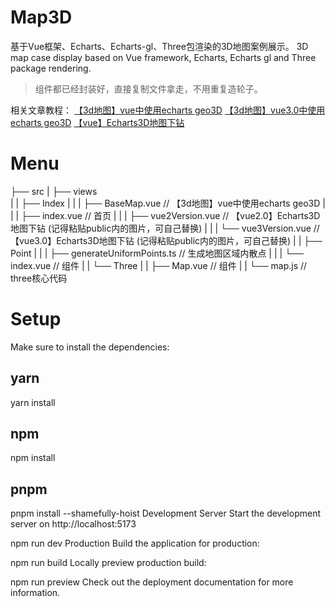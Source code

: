 # Map3D
基于Vue框架、Echarts、Echarts-gl、Three包渲染的3D地图案例展示。
3D map case display based on Vue framework, Echarts, Echarts gl and Three package rendering.

> 组件都已经封装好，直接复制文件拿走，不用重复造轮子。

相关文章教程：
[【3d地图】vue中使用echarts geo3D](https://blog.csdn.net/m0_68324632/article/details/125441532?spm=1001.2014.3001.5502)
[【3d地图】vue3.0中使用echarts geo3D](https://blog.csdn.net/m0_68324632/article/details/125562551)
[【vue】Echarts3D地图下钻](https://blog.csdn.net/m0_68324632/article/details/130133913)


# Menu 
├── src 
|  ├── views  
|  |  ├── Index 
|  |  |  ├── BaseMap.vue // 【3d地图】vue中使用echarts geo3D 
|  |  |  ├── index.vue // 首页 
|  |  |  ├── vue2Version.vue // 【vue2.0】Echarts3D地图下钻 (记得粘贴public内的图片，可自己替换) 
|  |  |  └── vue3Version.vue // 【vue3.0】Echarts3D地图下钻 (记得粘贴public内的图片，可自己替换) 
|  |  ├── Point 
|  |  |  ├── generateUniformPoints.ts // 生成地图区域内散点 
|  |  |  └── index.vue // 组件 
|  |  └── Three 
|  |     ├── Map.vue // 组件 
|  |     └── map.js // three核心代码 

# Setup
Make sure to install the dependencies:

## yarn
yarn install

## npm
npm install

## pnpm
pnpm install --shamefully-hoist
Development Server
Start the development server on http://localhost:5173

npm run dev
Production
Build the application for production:

npm run build
Locally preview production build:

npm run preview
Check out the deployment documentation for more information.
